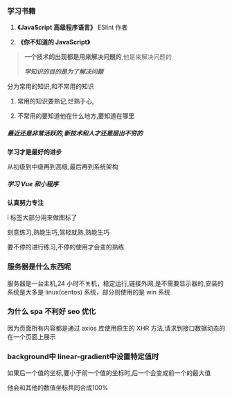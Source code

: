 ### 学习书籍

1. **《JavaScript 高级程序语言》** ESlint 作者

2. **《你不知道的 JavaScript》**

> **一个技术的出现都是用来解决问题的**,他是来解决问题的
>
> **_学知识的目的是为了解决问题_**

分为常用的知识,和不常用的知识

1. 常用的知识要熟记,烂熟于心,

2. 不常用的要知道他在什么地方,要知道在哪里

##### 最近还是非常活跃的,新技术和人才还是层出不穷的

**学习才是最好的进步**

从初级到中级再到高级,最后再到系统架构

##### 学习 Vue 和小程序

**认真努力专注**

i 标签大部分用来做图标了

刻意练习,熟能生巧,驾轻就熟,熟能生巧

要不停的进行练习,不停的使用才会变的熟练

### 服务器是什么东西呢

服务器是一台主机,24 小时不关机，稳定运行,链接外网,是不需要显示器的,安装的系统是大多是 linux(centos) 系统，部分则使用的是 win 系统

### 为什么 spa 不利好 seo 优化

因为页面所有内容都是通过 axios 库使用原生的 XHR 方法,请求到接口数据动态的在一个页面上展示



### background中 linear-gradient中设置特定值时

如果后一个值的坐标,要小于前一个值的坐标时,后一个会变成前一个的最大值

他会和其他的数值坐标共同合成100%
